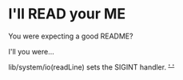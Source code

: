 # I'll READ your ME

You were expecting a good README?

I'll you were...

lib/system/io(readLine) sets the SIGINT handler. ~~' '~~
